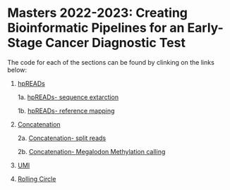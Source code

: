 # Masters 2022-2023: Creating Bioinformatic Pipelines for an Early-Stage Cancer Diagnostic Test

The code for each of the sections can be found by clinking on the links below:

1. [hpREADs](https://github.com/hansa436/Masters-2022-2023/tree/main/hpREADs)

      1a. [hpREADs- sequence extarction](https://github.com/hansa436/Masters-2022-2023/blob/main/hpREADs/sequence_extraction.sh)
      
      1b. [hpREADs- reference mapping](https://github.com/hansa436/Masters-2022-2023/blob/main/hpREADs/hpREADs_mapping.sh)

2. [Concatenation](https://github.com/hansa436/Masters-2022-2023/tree/main/Concatenation)

      2a. [Concatenation- split reads](https://github.com/hansa436/Masters-2022-2023/blob/main/Concatenation/Concatenation_pipeline.sh)

      2b. [Concatenation- Megalodon Methylation calling](https://github.com/hansa436/Masters-2022-2023/blob/main/Concatenation/methylation_megalodon.sh)

3. [UMI](https://github.com/hansa436/Masters-2022-2023/blob/main/UMI/UMI_pipeline.sh)

4. [Rolling Circle]()
